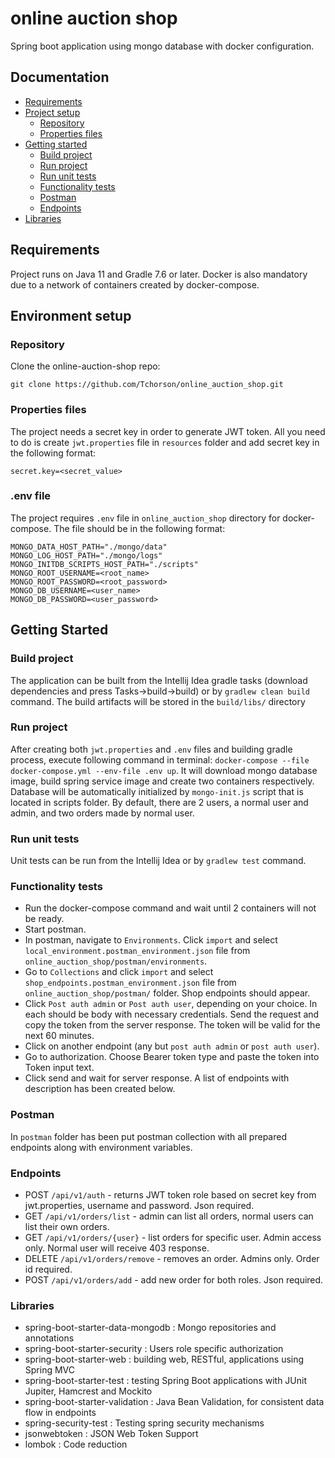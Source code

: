 # online auction shop

Spring boot application using mongo database with  docker configuration.

## Documentation

- [Requirements](#requirements)
- [Project setup](#environment-setup)
  - [Repository](#repository)
  - [Properties files](#properties-files)
- [Getting started](#getting-started)
  - [Build project](#build-project)
  - [Run project](#run-project)
  - [Run unit tests](#run-unit-tests)
  - [Functionality tests](#functionality-tests)
  - [Postman](#postman)
  - [Endpoints](#endpoints)
- [Libraries](#Libraries)



## Requirements

Project runs on Java 11 and Gradle 7.6 or later.
Docker is also mandatory due to a network of containers
created by docker-compose.

## Environment setup

### Repository

Clone the online-auction-shop repo:

```
git clone https://github.com/Tchorson/online_auction_shop.git
```

### Properties files

The project needs a secret key in order to generate JWT token. All you need to do is create `jwt.properties` file in `resources` folder and add secret key in the following format:

```
secret.key=<secret_value>
```

### .env file

The project requires `.env` file in `online_auction_shop` directory for docker-compose.
The file should be in the following format:

```
MONGO_DATA_HOST_PATH="./mongo/data"
MONGO_LOG_HOST_PATH="./mongo/logs"
MONGO_INITDB_SCRIPTS_HOST_PATH="./scripts"
MONGO_ROOT_USERNAME=<root_name>
MONGO_ROOT_PASSWORD=<root_password>
MONGO_DB_USERNAME=<user_name>
MONGO_DB_PASSWORD=<user_password>
```

## Getting Started

### Build project

The application can be built from the Intellij Idea gradle tasks (download dependencies and press Tasks->build->build) or by `gradlew clean build` command. The build artifacts will be stored in the `build/libs/` directory

### Run project

After creating both `jwt.properties` and `.env` files and building gradle process, execute following command in terminal:
 `docker-compose --file docker-compose.yml --env-file .env up`. It will download mongo database image, build spring service image and create two containers respectively.
Database will be automatically initialized by `mongo-init.js` script that is located in scripts folder.
By default, there are 2 users, a normal user and admin, and two orders made by normal user.

### Run unit tests

Unit tests can be run from the Intellij Idea or by `gradlew test` command.

### Functionality tests

- Run the docker-compose command and wait until 2 containers will not be ready.
- Start postman.
- In postman, navigate to `Environments`. Click `import` and select `local_environment.postman_environment.json` file from `online_auction_shop/postman/environments`.
- Go to `Collections` and click `import` and select  `shop_endpoints.postman_environment.json` file from `online_auction_shop/postman/` folder. Shop endpoints should appear.
- Click `Post auth admin` or `Post auth user`, depending on your choice. In each should be body with necessary credentials. Send the request and copy the token from the server response. The token will be valid for the next 60 minutes.
- Click on another endpoint (any but `post auth admin` or `post auth user`). 
- Go to authorization. Choose Bearer token type and paste the token into Token input text. 
- Click send and wait for server response. A list of endpoints with description has been created below.

### Postman

In `postman` folder has been put postman collection with all prepared endpoints along with environment variables.

### Endpoints

- POST `/api/v1/auth` - returns JWT token role based on secret key from jwt.properties, username and password. Json required.
- GET `/api/v1/orders/list` - admin can list all orders, normal users can list their own orders.
- GET `/api/v1/orders/{user}` - list orders for specific user. Admin access only. Normal user will receive 403 response.
- DELETE `/api/v1/orders/remove` - removes an order. Admins only. Order id required. 
- POST `/api/v1/orders/add` - add new order for both roles. Json required.

### Libraries

- spring-boot-starter-data-mongodb : Mongo repositories and annotations
- spring-boot-starter-security : Users role specific authorization
- spring-boot-starter-web : building web, RESTful, applications using Spring MVC
- spring-boot-starter-test : testing Spring Boot applications with JUnit Jupiter, Hamcrest and Mockito
- spring-boot-starter-validation : Java Bean Validation,  for consistent data flow in endpoints
- spring-security-test : Testing spring security mechanisms
- jsonwebtoken : JSON Web Token Support
- lombok : Code reduction